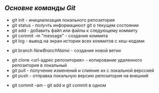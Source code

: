 ## _Основне команды Git_

- git init - инициализация локального репозитория
- git status - получть информациюот git о текущем состоянии
- git add - добавить файл или файлы к следующему коммиту
- git commit -m "message" - создание коммита
- git log - вывод на экран истории всех коммитов с хеш-кодами

* git branch _NewBranchName_ - создание новой ветки

- git clone <url-адрес репозитория> - копирование удаленного репозитория в локальный
- git pull - получение изменений и слияние их с локальной верссией
- git push - отправка локальную версию репозитория на внешний

* git commit -am - git add и git commit в одном
